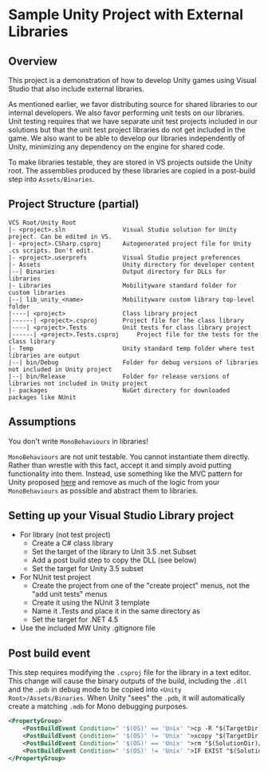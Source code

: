 # Sample Unity Project with External Libraries

## Overview

This project is a demonstration of how to develop Unity games using Visual Studio that also include external libraries.

As mentioned earlier, we favor distributing source for shared libraries to our internal developers. We also favor performing unit tests on our libraries. Unit testing requires that we have separate unit test projects included in our solutions but that the unit test project libraries do not get included in the game. We also want to be able to develop our libraries independently of Unity, minimizing any dependency on the engine for shared code.

To make libraries testable, they are stored in VS projects outside the Unity root. The assemblies produced by these libraries are copied in a post-build step into `Assets/Binaries`.

## Project Structure (partial)

```
VCS Root/Unity Root
|- <project>.sln 				Visual Studio solution for Unity project. Can be edited in VS.
|- <project>.CSharp.csproj		Autogenerated project file for Unity .cs scripts. Don't edit.
|- <project>.userprefs			Visual Studio project preferences
|- Assets						Unity directory for developer content
|--| Binaries					Output directory for DLLs for libraries
|- Libraries 					Mobilityware standard folder for custom libraries
|--| lib_unity_<name>			Mobilityware custom library top-level folder
|----| <project>				Class library project
|------| <project>.csproj		Project file for the class library
|----| <project>.Tests 			Unit tests for class library project
|------| <project>.Tests.csproj		Project file for the tests for the class library
|- Temp							Unity standard temp folder where test libraries are output
|--| bin/Debug					Folder for debug versions of libraries not included in Unity project
|--| bin/Release				Folder for release versions of libraries not included in Unity project
|- packages						NuGet directory for downloaded packages like NUnit
```

## Assumptions

You don't write `MonoBehaviours` in libraries!

`MonoBehaviours` are not unit testable. You cannot instantiate them directly. Rather than wrestle with this fact, accept it and simply avoid putting functionality into them. Instead, use something like the MVC pattern for Unity proposed [here](http://www.slideshare.net/paytonrules/tdd-in-unity?next_slideshow=1) and remove as much of the logic from your `MonoBehaviours` as possible and abstract them to libraries.

## Setting up your Visual Studio Library project

* For library (not test project) 
	* Create a C# class library
	* Set the target of the library to Unit 3.5 .net Subset
	* Add a post build step to copy the DLL (see below)
	* Set the target for Unity 3.5 subset
* For NUnit test project
	* Create the project from one of the "create project" menus, not the "add unit tests" menus
	* Create it using the NUnit 3 template
	* Name it <project>.Tests and place it in the same directory as <project>
	* Set the target for .NET 4.5
* Use the included MW Unity .gitignore file

## Post build event

This step requires modifying the `.csproj` file for the library in a text editor. This change will cause the binary outputs of the build, including the `.dll` and the `.pdb` in debug mode to be copied into `<Unity Root>/Assets/Binaries`. When Unity "sees" the `.pdb`, it will automatically create a matching `.mdb` for Mono debugging purposes.

```xml
<PropertyGroup>
	<PostBuildEvent Condition=" '$(OS)' == 'Unix' ">cp -R "$(TargetDir)/*" "$(SolutionDir)/Assets/Binaries"</PostBuildEvent>
	<PostBuildEvent Condition=" '$(OS)' != 'Unix' ">xcopy "$(TargetDir)*" "$(SolutionDir)Assets\Binaries" /Y /E /I</PostBuildEvent>
	<PostBuildEvent Condition=" '$(OS)' == 'Unix' ">rm "$(SolutionDir)/Assets/Binaries/Unity*"</PostBuildEvent>
	<PostBuildEvent Condition=" '$(OS)' != 'Unix' ">IF EXIST "$(SolutionDir)Assets\Binaries\Unity*.*" del "$(SolutionDir)Assets\Binaries\Unity*.*" /Y /E /I</PostBuildEvent>
</PropertyGroup>
```
